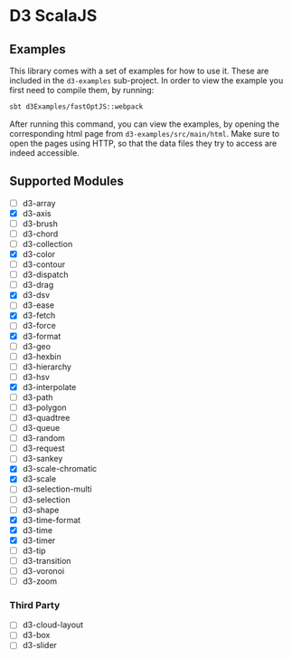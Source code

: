 # D3 ScalaJS

## Examples

This library comes with a set of examples for how to use it. These are included
in the `d3-examples` sub-project. In order to view the example you first need to
compile them, by running:

```bash
sbt d3Examples/fastOptJS::webpack
```

After running this command, you can view the examples, by opening the
corresponding html page from `d3-examples/src/main/html`. Make sure to open the
pages using HTTP, so that the data files they try to access are indeed
accessible.

## Supported Modules

- [ ] d3-array
- [x] d3-axis
- [ ] d3-brush
- [ ] d3-chord
- [ ] d3-collection
- [x] d3-color
- [ ] d3-contour
- [ ] d3-dispatch
- [ ] d3-drag
- [x] d3-dsv
- [ ] d3-ease
- [x] d3-fetch
- [ ] d3-force
- [x] d3-format
- [ ] d3-geo
- [ ] d3-hexbin
- [ ] d3-hierarchy
- [ ] d3-hsv
- [x] d3-interpolate
- [ ] d3-path
- [ ] d3-polygon
- [ ] d3-quadtree
- [ ] d3-queue
- [ ] d3-random
- [ ] d3-request
- [ ] d3-sankey
- [x] d3-scale-chromatic
- [x] d3-scale
- [ ] d3-selection-multi
- [ ] d3-selection
- [ ] d3-shape
- [x] d3-time-format
- [x] d3-time
- [x] d3-timer
- [ ] d3-tip
- [ ] d3-transition
- [ ] d3-voronoi
- [ ] d3-zoom

### Third Party

- [ ] d3-cloud-layout
- [ ] d3-box
- [ ] d3-slider
